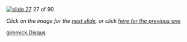 [![slide 27](https://dl.dropboxusercontent.com/u/2977490/presentations/cookbook/img27.jpg)](28.md)
27 of 90

_Click on the image for the [next slide](28.md), or click [here for the previous one](26.md)_

[gimmick:Disqus](theodox-github)